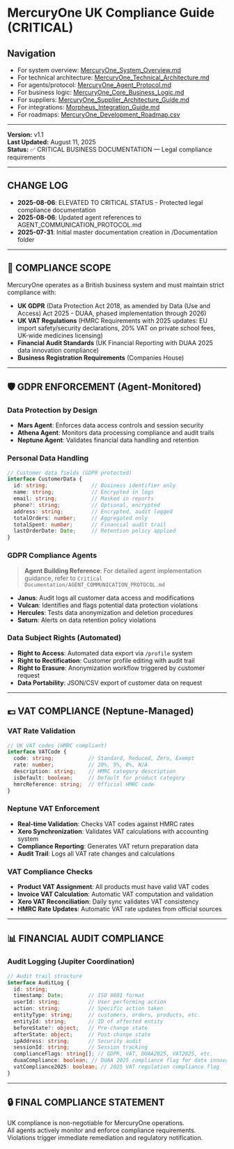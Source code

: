 # MercuryOne UK Compliance Guide (CRITICAL)

## Navigation
- For system overview: [MercuryOne_System_Overview.md](../Overviews/MercuryOne_System_Overview.md)
- For technical architecture: [MercuryOne_Technical_Architecture.md](../Architecture/MercuryOne_Technical_Architecture.md)
- For agents/protocol: [MercuryOne_Agent_Protocol.md](../Architecture/MercuryOne_Agent_Protocol.md)
- For business logic: [MercuryOne_Core_Business_Logic.md](../Business_Logic/MercuryOne_Core_Business_Logic.md)
- For suppliers: [MercuryOne_Supplier_Architecture_Guide.md](../Suppliers/MercuryOne_Supplier_Architecture_Guide.md)
- For integrations: [Morpheus_Integration_Guide.md](../Integrations/Morpheus_Integration_Guide.md)
- For roadmaps: [MercuryOne_Development_Roadmap.csv](../Roadmaps/MercuryOne_Development_Roadmap.csv)

---

**Version:** v1.1  
**Last Updated:** August 11, 2025  
**Status:** ✅ CRITICAL BUSINESS DOCUMENTATION — Legal compliance requirements

---

## CHANGE LOG
- **2025-08-06**: ELEVATED TO CRITICAL STATUS - Protected legal compliance documentation
- **2025-08-06**: Updated agent references to AGENT_COMMUNICATION_PROTOCOL.md
- **2025-07-31**: Initial master documentation creation in /Documentation folder

---

## 🎯 COMPLIANCE SCOPE

MercuryOne operates as a British business system and must maintain strict compliance with:
- **UK GDPR** (Data Protection Act 2018, as amended by Data (Use and Access) Act 2025 - DUAA, phased implementation through 2026)
- **UK VAT Regulations** (HMRC Requirements with 2025 updates: EU import safety/security declarations, 20% VAT on private school fees, UK-wide medicines licensing)
- **Financial Audit Standards** (UK Financial Reporting with DUAA 2025 data innovation compliance)
- **Business Registration Requirements** (Companies House)

---

## 🛡️ GDPR ENFORCEMENT (Agent-Monitored)

### Data Protection by Design
- **Mars Agent**: Enforces data access controls and session security
- **Athena Agent**: Monitors data processing compliance and audit trails
- **Neptune Agent**: Validates financial data handling and retention

### Personal Data Handling
```typescript
// Customer data fields (GDPR protected)
interface CustomerData {
  id: string;              // Business identifier only
  name: string;            // Encrypted in logs
  email: string;           // Masked in reports  
  phone?: string;          // Optional, encrypted
  address: string;         // Encrypted, audit logged
  totalOrders: number;     // Aggregated only
  totalSpent: number;      // Financial audit trail
  lastOrderDate: Date;     // Retention policy applied
}
```

### GDPR Compliance Agents

> **Agent Building Reference**: For detailed agent implementation guidance, refer to `Critical Documentation/AGENT_COMMUNICATION_PROTOCOL.md`

- **Janus**: Audit logs all customer data access and modifications
- **Vulcan**: Identifies and flags potential data protection violations
- **Hercules**: Tests data anonymization and deletion procedures
- **Saturn**: Alerts on data retention policy violations

### Data Subject Rights (Automated)
- **Right to Access**: Automated data export via `/profile` system
- **Right to Rectification**: Customer profile editing with audit trail
- **Right to Erasure**: Anonymization workflow triggered by customer request
- **Data Portability**: JSON/CSV export of customer data on request

---

## 💷 VAT COMPLIANCE (Neptune-Managed)

### VAT Rate Validation
```typescript
// UK VAT codes (HMRC compliant)
interface VATCode {
  code: string;           // Standard, Reduced, Zero, Exempt
  rate: number;           // 20%, 5%, 0%, N/A
  description: string;    // HMRC category description
  isDefault: boolean;     // Default for product category
  hmrcReference: string;  // Official HMRC code
}
```

### Neptune VAT Enforcement
- **Real-time Validation**: Checks VAT codes against HMRC rates
- **Xero Synchronization**: Validates VAT calculations with accounting system
- **Compliance Reporting**: Generates VAT return preparation data
- **Audit Trail**: Logs all VAT rate changes and calculations

### VAT Compliance Checks
- **Product VAT Assignment**: All products must have valid VAT codes
- **Invoice VAT Calculation**: Automatic VAT computation and validation
- **Xero VAT Reconciliation**: Daily sync validates VAT consistency
- **HMRC Rate Updates**: Automatic VAT rate updates from official sources

---

## 📊 FINANCIAL AUDIT COMPLIANCE

### Audit Logging (Jupiter Coordination)
```typescript
// Audit trail structure
interface AuditLog {
  id: string;
  timestamp: Date;        // ISO 8601 format
  userId: string;         // User performing action
  action: string;         // Specific action taken
  entityType: string;     // customers, orders, products, etc.
  entityId: string;       // ID of affected entity
  beforeState?: object;   // Pre-change state
  afterState: object;     // Post-change state
  ipAddress: string;      // Security audit
  sessionId: string;      // Session tracking
  complianceFlags: string[]; // GDPR, VAT, DUAA2025, VAT2025, etc.
  duaaCompliance: boolean; // DUAA 2025 compliance flag for data innovation tracking
  vatCompliance2025: boolean; // 2025 VAT regulation compliance flag
}
```

---

## 🔒 FINAL COMPLIANCE STATEMENT

UK compliance is non-negotiable for MercuryOne operations.  
All agents actively monitor and enforce compliance requirements.  
Violations trigger immediate remediation and regulatory notification.
